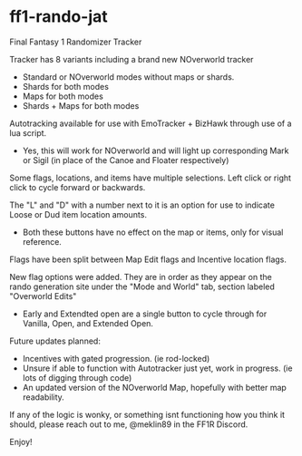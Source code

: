 # ff1-rando-jat
Final Fantasy 1 Randomizer Tracker

Tracker has 8 variants including a brand new NOverworld tracker
- Standard or NOverworld modes without maps or shards.
- Shards for both modes
- Maps for both modes
- Shards + Maps for both modes

Autotracking available for use with EmoTracker + BizHawk through use of a lua script.
- Yes, this will work for NOverworld and will light up corresponding Mark or Sigil (in place of the Canoe and Floater respectively)

Some flags, locations, and items have multiple selections. Left click or right click to cycle forward or backwards. 

The "L" and "D" with a number next to it is an option for use to indicate Loose or Dud item location amounts.
- Both these buttons have no effect on the map or items, only for visual reference. 

Flags have been split between Map Edit flags and Incentive location flags.

New flag options were added. They are in order as they appear on the rando generation site under the "Mode and World" tab, section labeled "Overworld Edits"
- Early and Extendted open are a single button to cycle through for Vanilla, Open, and Extended Open.

Future updates planned:
- Incentives with gated progression. (ie rod-locked)
- Unsure if able to function with Autotracker just yet, work in progress. (ie lots of digging through code)
- An updated version of the NOverworld Map, hopefully with better map readability. 

If any of the logic is wonky, or something isnt functioning how you think it should, please reach out to me, @meklin89 in the FF1R Discord.

Enjoy!
